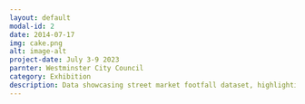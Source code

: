 ```yaml
---
layout: default
modal-id: 2
date: 2014-07-17
img: cake.png
alt: image-alt
project-date: July 3-9 2023
parnter: Westminster City Council
category: Exhibition
description: Data showcasing street market footfall dataset, highlighting most popular sweets & pastry locations over time, in partnership with King's College London.
---
```

